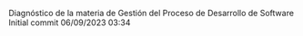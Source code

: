 Diagnóstico de la materia de Gestión del Proceso de Desarrollo de Software
Initial commit 06/09/2023 03:34
